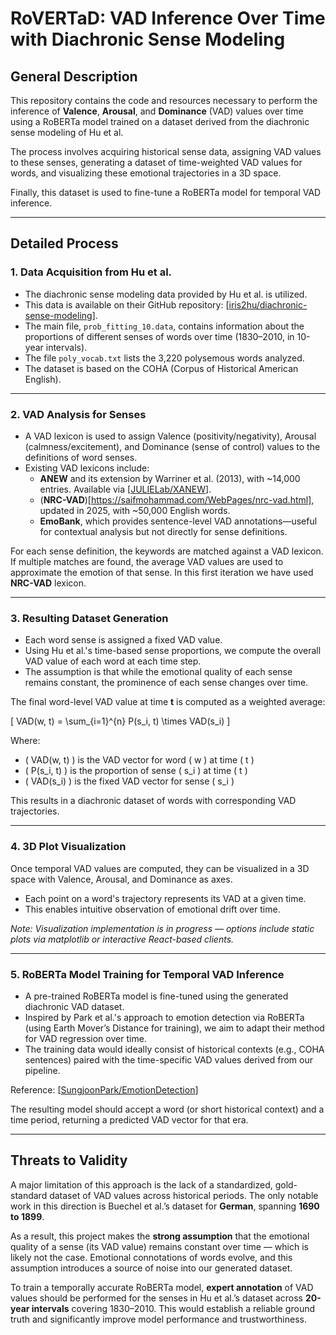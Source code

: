 # **RoVERTaD: VAD Inference Over Time with Diachronic Sense Modeling**

## **General Description**

This repository contains the code and resources necessary to perform the inference of **Valence**, **Arousal**, and **Dominance** (VAD) values over time using a RoBERTa model trained on a dataset derived from the diachronic sense modeling of Hu et al.

The process involves acquiring historical sense data, assigning VAD values to these senses, generating a dataset of time-weighted VAD values for words, and visualizing these emotional trajectories in a 3D space.

Finally, this dataset is used to fine-tune a RoBERTa model for temporal VAD inference.

---

## **Detailed Process**

### **1. Data Acquisition from Hu et al.**

- The diachronic sense modeling data provided by Hu et al. is utilized.
- This data is available on their GitHub repository: [[iris2hu/diachronic-sense-modeling](https://github.com/iris2hu/diachronic-sense-modeling)].
- The main file, `prob_fitting_10.data`, contains information about the proportions of different senses of words over time (1830–2010, in 10-year intervals).
- The file `poly_vocab.txt` lists the 3,220 polysemous words analyzed.
- The dataset is based on the COHA (Corpus of Historical American English).

---

### **2. VAD Analysis for Senses**

- A VAD lexicon is used to assign Valence (positivity/negativity), Arousal (calmness/excitement), and Dominance (sense of control) values to the definitions of word senses.
- Existing VAD lexicons include:
  - **ANEW** and its extension by Warriner et al. (2013), with ~14,000 entries. Available via [[JULIELab/XANEW](https://github.com/JULIELab/XANEW)].
  - (**NRC-VAD**)[https://saifmohammad.com/WebPages/nrc-vad.html], updated in 2025, with ~50,000 English words.
  - **EmoBank**, which provides sentence-level VAD annotations—useful for contextual analysis but not directly for sense definitions.

For each sense definition, the keywords are matched against a VAD lexicon. If multiple matches are found, the average VAD values are used to approximate the emotion of that sense.
In this first iteration we have used **NRC-VAD** lexicon.

---

### **3. Resulting Dataset Generation**

- Each word sense is assigned a fixed VAD value.
- Using Hu et al.'s time-based sense proportions, we compute the overall VAD value of each word at each time step.
- The assumption is that while the emotional quality of each sense remains constant, the prominence of each sense changes over time.

The final word-level VAD value at time **t** is computed as a weighted average:

\[
VAD(w, t) = \sum_{i=1}^{n} P(s_i, t) \times VAD(s_i)
\]

Where:
- \( VAD(w, t) \) is the VAD vector for word \( w \) at time \( t \)
- \( P(s_i, t) \) is the proportion of sense \( s_i \) at time \( t \)
- \( VAD(s_i) \) is the fixed VAD vector for sense \( s_i \)

This results in a diachronic dataset of words with corresponding VAD trajectories.

---

### **4. 3D Plot Visualization**

Once temporal VAD values are computed, they can be visualized in a 3D space with Valence, Arousal, and Dominance as axes.

- Each point on a word's trajectory represents its VAD at a given time.
- This enables intuitive observation of emotional drift over time.

*Note: Visualization implementation is in progress — options include static plots via matplotlib or interactive React-based clients.*

---

### **5. RoBERTa Model Training for Temporal VAD Inference**

- A pre-trained RoBERTa model is fine-tuned using the generated diachronic VAD dataset.
- Inspired by Park et al.'s approach to emotion detection via RoBERTa (using Earth Mover’s Distance for training), we aim to adapt their method for VAD regression over time.
- The training data would ideally consist of historical contexts (e.g., COHA sentences) paired with the time-specific VAD values derived from our pipeline.

Reference: [[SungjoonPark/EmotionDetection](https://github.com/SungjoonPark/EmotionDetection)]

The resulting model should accept a word (or short historical context) and a time period, returning a predicted VAD vector for that era.

---

## **Threats to Validity**

A major limitation of this approach is the lack of a standardized, gold-standard dataset of VAD values across historical periods. The only notable work in this direction is Buechel et al.’s dataset for **German**, spanning **1690 to 1899**.

As a result, this project makes the **strong assumption** that the emotional quality of a sense (its VAD value) remains constant over time — which is likely not the case. Emotional connotations of words evolve, and this assumption introduces a source of noise into our generated dataset.

To train a temporally accurate RoBERTa model, **expert annotation** of VAD values should be performed for the senses in Hu et al.’s dataset across **20-year intervals** covering 1830–2010. This would establish a reliable ground truth and significantly improve model performance and trustworthiness.

